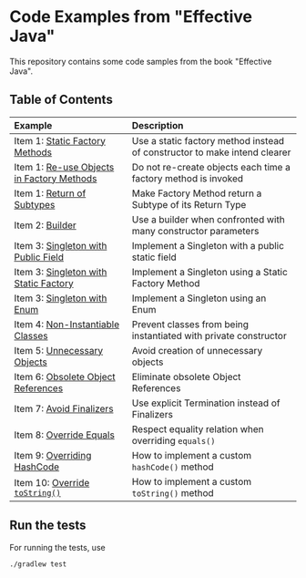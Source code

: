Code Examples from "Effective Java"
===================================

This repository contains some code samples from the book "Effective Java".


Table of Contents
-----------------

| Example                                                                                                                       | Description                                                               |
|:------------------------------------------------------------------------------------------------------------------------------|:--------------------------------------------------------------------------|
| Item 1: [Static Factory Methods](src/main/java/ch/lihsmi/effectivejava/chapter1/item1/NamedConstructor.java)                  | Use a static factory method instead of constructor to make intend clearer |
| Item 1: [Re-use Objects in Factory Methods](src/main/java/ch/lihsmi/effectivejava/chapter1/item1/Colors.java)                 | Do not re-create objects each time a factory method is invoked            |
| Item 1: [Return of Subtypes](src/main/java/ch/lihsmi/effectivejava/chapter1/item1/Subtypes.java)                              | Make Factory Method return a Subtype of its Return Type                   |
| Item 2: [Builder](src/main/java/ch/lihsmi/effectivejava/chapter1/item2/ProductWithManyConstructorParameters.java)             | Use a builder when confronted with many constructor parameters            |
| Item 3: [Singleton with Public Field](src/main/java/ch/lihsmi/effectivejava/chapter1/item3/SingletonInstance.java)            | Implement a Singleton with a public static field                          |
| Item 3: [Singleton with Static Factory](src/main/java/ch/lihsmi/effectivejava/chapter1/item3/SingletonWithStaticFactory.java) | Implement a Singleton using a Static Factory Method                       |
| Item 3: [Singleton with Enum](src/main/java/ch/lihsmi/effectivejava/chapter1/item3/SingletonWithEnum.java)                    | Implement a Singleton using an Enum                                       |
| Item 4: [Non-Instantiable Classes](src/main/java/ch/lihsmi/effectivejava/chapter1/item4/NoninstantiableUtilityClass.java)     | Prevent classes from being instantiated with private constructor          |
| Item 5: [Unnecessary Objects](src/main/java/ch/lihsmi/effectivejava/chapter1/item5/UnnecessaryObjects.java)                   | Avoid creation of unnecessary objects                                     |
| Item 6: [Obsolete Object References](src/main/java/ch/lihsmi/effectivejava/chapter1/item6/MemoryEffectiveStack.java)          | Eliminate obsolete Object References                                      |
| Item 7: [Avoid Finalizers](src/main/java/ch/lihsmi/effectivejava/chapter1/item7/ExplicitTermination.java)                     | Use explicit Termination instead of Finalizers                            |
| Item 8: [Override Equals](src/main/java/ch/lihsmi/effectivejava/chapter2/item8/OverrideEquals.java)                           | Respect equality relation when overriding `equals()`                      |
| Item 9: [Overriding HashCode](/src/main/java/ch/lihsmi/effectivejava/chapter2/item9/OverridingHashCode.java)                  | How to implement a custom `hashCode()` method                             |
| Item 10: [Override `toString()`](/src/main/java/ch/lihsmi/effectivejava/chapter2/item10/OverrideToString.java)                | How to implement a custom `toString()` method                             |


Run the tests
-------------

For running the tests, use

    ./gradlew test
